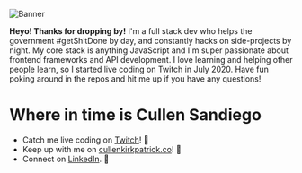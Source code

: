 ![Banner](https://github.com/cjk101812/cjk101812/blob/master/Github_Banner.gif?raw=true)

<b>Heyo! Thanks for dropping by!</b>
I'm a full stack dev who helps the government #getShitDone by day, and constantly hacks on side-projects by night.  My core stack is anything JavaScript 
and I'm super passionate about frontend frameworks and API development.  I love learning and helping other people learn, so I started live coding on Twitch in July 2020.  Have fun poking around in the repos and hit me up if you have any questions!

# Where in time is Cullen Sandiego
- Catch me live coding on <a href="https://twitch.tv/ThatsRadCullen" target="_blank">Twitch</a>! :metal:
- Keep up with me on <a href="http://cullenkirkpatrick.co" target="_blank">cullenkirkpatrick.co</a>! :tada:
- Connect on <a href="https://www.linkedin.com/in/cullenkirkpatrick/" target="_blank">LinkedIn</a>. :briefcase:
